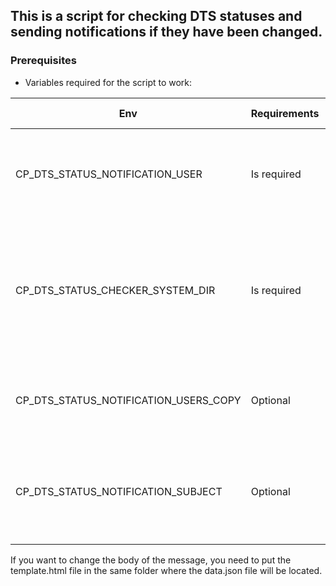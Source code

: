 ## This is a script for checking DTS statuses and sending notifications if they have been changed.
### Prerequisites
* Variables required for the script to work:

| Env | Requirements | Example value | Description |
| --- | --- | --- | --- |
| CP_DTS_STATUS_NOTIFICATION_USER       | Is required | user1                           | The user who will receive notifications of DTS status change |
| CP_DTS_STATUS_CHECKER_SYSTEM_DIR      | Is required | /cloud-data/dts-status-storage/ | The full path to the local directory where the data.json file with the previous DTS state will be saved |
| CP_DTS_STATUS_NOTIFICATION_USERS_COPY | Optional    | user2, user3                    | Users who will be added as a CC in the notification email |
| CP_DTS_STATUS_NOTIFICATION_SUBJECT    | Optional    | DTS statuses were changed       | Subject of the message. If not specified, the default theme will be used |

If you want to change the body of the message, you need to put the template.html file in the same folder where the data.json file will be located.